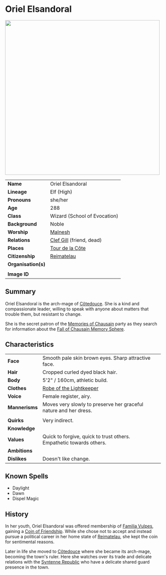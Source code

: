 # Oriel Elsandoral

<img src="https://raw.githubusercontent.com/jesskelsall/astarus-images/main/characters/portraits/imageid.png" height="500" />

|||
| --- | --- |
| **Name** | Oriel Elsandoral | character.4
| **Lineage** | Elf (High) |
| **Pronouns** | she/her |
| **Age** | 288 |
| **Class** | Wizard (School of Evocation) |
| **Background** | Noble |
| **Worship** | [Malnesh](../gods/deities/malnesh.md) |
| **Relations** | [Clef Gill](clef-gill.md) (friend, dead) |
| **Places** | [Tour de la Côte](../places/buildings/government/tour-de-la-cote.md) |
| **Citizenship** | [Reimatelau](../civilisations/nilsavnic-alliance/states/reimatelau.md) |
| **Organisation(s)** | |
|||
| **Image ID** | |

## Summary

Oriel Elsandoral is the arch-mage of [Côtedouce](../places/towns/cotedouce.md). She is a kind and compassionate leader, willing to speak with anyone about matters that trouble them, but resistant to change.

She is the secret patron of the [Memories of Chausain](../campaigns/C3-memories-of-chausain.md) party as they search for information about the [Fall of Chausain Memory Sphere](../items/artifacts-of-oonar/memory-spheres/fall-of-chausain-memory-sphere.md).

## Characteristics

| | |
| --- | --- |
| **Face** | Smooth pale skin brown eyes. Sharp attractive face. | characteristics.2
| **Hair** | Cropped curled dyed black hair. |
| **Body** | 5'2" / 160cm, athletic build. |
| **Clothes** | [Robe of the Lightkeeper](../items/magic/robe-of-the-lightkeeper.md) |
| **Voice** | Female register, airy. |
| **Mannerisms** | Moves very slowly to preserve her graceful nature and her dress. |
| | |
| **Quirks** | Very indirect. |
| **Knowledge** | |
| **Values** | Quick to forgive, quick to trust others.<br>Empathetic towards others. |
| **Ambitions** | |
| **Dislikes** | Doesn't like change. |

## Known Spells

- Daylight
- Dawn
- Dispel Magic

## History

In her youth, Oriel Elsandoral was offered membership of [Familia Vulpes](../organisations/familia-vulpes.md), gaining a [Coin of Friendship](../items/coin-of-friendship.md). While she chose not to accept and instead pursue a political career in her home state of [Reimatelau](../civilisations/nilsavnic-alliance/states/reimatelau.md), she kept the coin for sentimental reasons.

Later in life she moved to [Côtedouce](../places/towns/cotedouce.md) where she became its arch-mage, becoming the town's ruler. Here she watches over its trade and delicate relations with the [Syntenne Republic](../civilisations/syntenne-republic/syntenne-republic.md) who have a delicate shared guard presence in the town.
